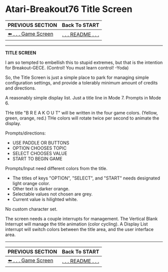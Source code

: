 # Atari-Breakout76 Title Screen

**PREVIOUS SECTION** | **Back To START** 
--- | :---: 
[:arrow_left: . . . Game Screen](https://github.com/kenjennings/Atari-Breakout76/blob/master/README06GameScreen.md "Game Screen") | [. . . README . . .](https://github.com/kenjennings/Atari-Breakout76/blob/master/README.md "README") 
 
---

**TITLE SCREEN**

I am so tempted to embellish this to stupid extremes, but that is the intention for Breakout-GECE.  (Control!  You must learn control!  -Yoda)

So, the Title Screen is just a simple place to park for managing simple configuration settings, and provide a tolerably minimum amount of credits and directions.

A reasonably simple display list.  Just a title line in Mode 7.  Prompts  in Mode 6.

THe title "B R E A K O U T" will be written in the four game colors.  (Yellow, green, orange, red.)   THe colors will rotate twice per second to animate the display.

Prompts/directions:

- USE PADDLE OR BUTTONS
- OPTION CHOOSES TOPIC
- SELECT CHOOSES VALUE
- START TO BEGIN GAME

Prompts/Input need different colors from the title.

- The titles of keys "OPTION", "SELECT", and "START" needs designated light orange color.
- Other text is darker orange.
- Selectable values not chosen are grey.
- Current value is hilighted white.

No custom character set.

The screen needs a couple interrupts for management.  The Vertical Blank Interrupt will manage the title animation (color cycling).  A Display List interrupt will switch colors between the title area, and the user interface area.

---

**PREVIOUS SECTION** | **Back To START** 
--- | :---: 
[:arrow_left: . . . Game Screen](https://github.com/kenjennings/Atari-Breakout76/blob/master/README06GameScreen.md "Game Screen") | [. . . README . . .](https://github.com/kenjennings/Atari-Breakout76/blob/master/README.md "README") 
 
